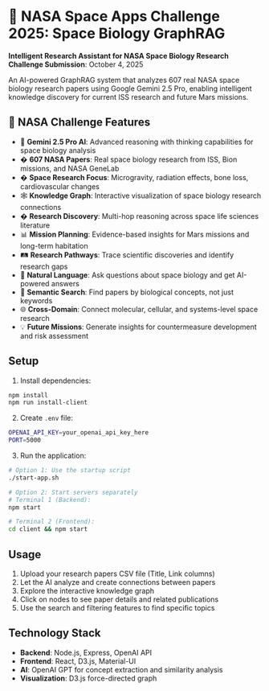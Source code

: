 # 🚀 NASA Space Apps Challenge 2025: Space Biology GraphRAG

**Intelligent Research Assistant for NASA Space Biology Research**  
**Challenge Submission**: October 4, 2025  

An AI-powered GraphRAG system that analyzes 607 real NASA space biology research papers using Google Gemini 2.5 Pro, enabling intelligent knowledge discovery for current ISS research and future Mars missions.

## 🎯 NASA Challenge Features

- 🧠 **Gemini 2.5 Pro AI**: Advanced reasoning with thinking capabilities for space biology analysis
- � **607 NASA Papers**: Real space biology research from ISS, Bion missions, and NASA GeneLab
- � **Space Research Focus**: Microgravity, radiation effects, bone loss, cardiovascular changes
- 🕸️ **Knowledge Graph**: Interactive visualization of space biology research connections  
- � **Research Discovery**: Multi-hop reasoning across space life sciences literature
- 📊 **Mission Planning**: Evidence-based insights for Mars missions and long-term habitation
- 🛤️ **Research Pathways**: Trace scientific discoveries and identify research gaps
- 🤖 **Natural Language**: Ask questions about space biology and get AI-powered answers
- 🎯 **Semantic Search**: Find papers by biological concepts, not just keywords
- 🌐 **Cross-Domain**: Connect molecular, cellular, and systems-level space research
- 💡 **Future Missions**: Generate insights for countermeasure development and risk assessment

## Setup

1. Install dependencies:
```bash
npm install
npm run install-client
```

2. Create `.env` file:
```bash
OPENAI_API_KEY=your_openai_api_key_here
PORT=5000
```

3. Run the application:
```bash
# Option 1: Use the startup script
./start-app.sh

# Option 2: Start servers separately
# Terminal 1 (Backend):
npm start

# Terminal 2 (Frontend):
cd client && npm start
```

## Usage

1. Upload your research papers CSV file (Title, Link columns)
2. Let the AI analyze and create connections between papers
3. Explore the interactive knowledge graph
4. Click on nodes to see paper details and related publications
5. Use the search and filtering features to find specific topics

## Technology Stack

- **Backend**: Node.js, Express, OpenAI API
- **Frontend**: React, D3.js, Material-UI
- **AI**: OpenAI GPT for concept extraction and similarity analysis
- **Visualization**: D3.js force-directed graph
